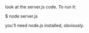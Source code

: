 look at the server.js code. To run it:
  
  $ node server.js

you'll need node.js installed, obviously.